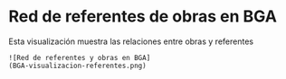 # Red de referentes de obras en BGA

Esta visualización muestra las relaciones entre obras y referentes 

    ![Red de referentes y obras en BGA]
    (BGA-visualizacion-referentes.png)